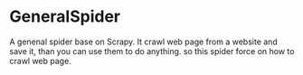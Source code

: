 # GeneralSpider
A genenal spider base on Scrapy. It crawl web page from a website and save it, than you can use them to do anything. so this spider force on how to crawl web page.
